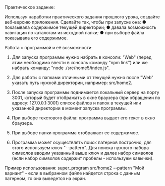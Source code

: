 Практическое задание:
 
Используя наработки практического задания прошлого урока, создайте веб-версию приложения. Сделайте так, чтобы при запуске она:
●	показывала содержимое текущей директории;
●	давала возможность навигации по каталогам из исходной папки;
●	при выборе файла показывала его содержимое.



Работа с программой и её возможности:
1. Для запуска программы нужно набрать в консоли: "Web" (перед этим необходимо ввести в консоль команду "npm link") или же набрать команду: "node ./src/home5/index.js".
2. Для работы с папками отличными от текущей нужно после "Web" указать путь нужной директории, например: src/home2.
3. После запуска программы поднимается локальный сервер на порту 3001, который будет отображать в окне браузера (при обращении 
по адресу: 127.0.0.1:3001) список файлов и папок в текущей или указанной директории в момент запуска программы.
4. При выборе текстового файла: программа выдает его текст в окно браузера. 
5. При выборе папки программа отображает ее содержимое. 


3. Программа может осуществлять поиск патернов построчно, для этого используем ключ "--pattern". Для поиска нужного набора символов 
вводим указанный выше ключ и далее набор символов (если набор символов содержит пробелы - используем кавычки). 

Пример использования: super_program src/home2 --pattern "Мой вариант" - если в выбранном файле найдется строка с данным патерном, 
то она выведется на экран.